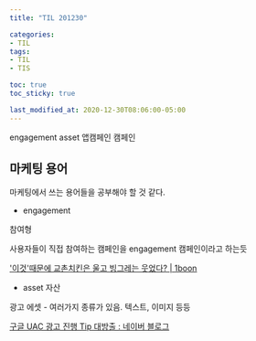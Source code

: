 ```yaml
---
title: "TIL 201230"

categories:
- TIL
tags:
- TIL
- TIS

toc: true
toc_sticky: true

last_modified_at: 2020-12-30T08:06:00-05:00
---
```

engagement asset 앱캠페인 캠페인

## 마케팅 용어

마케팅에서 쓰는 용어들을 공부해야 할 것 같다.

* engagement 

참여형

사용자들이 직접 참여하는 캠페인을 engagement 캠페인이라고 하는듯

['이것'때문에 교촌치킨은 울고 빙그레는 웃었다? \| 1boon](https://1boon.kakao.com/interbiz/5d9afefef7e1b40aad604edb)

* asset 자산

광고 에셋 - 여러가지 종류가 있음. 텍스트, 이미지 등등

[구글 UAC 광고 진행 Tip 대방출 : 네이버 블로그](https://m.blog.naver.com/psh9026/221622655452)
